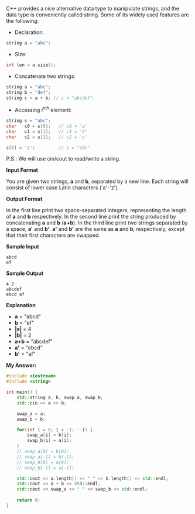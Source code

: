 C++ provides a nice alternative data type to manipulate strings, and the data type is conveniently called string. Some of its widely used features are the following:

- Declaration:
``` c++
string a = "abc";
```

- Size:
``` c++
int len = a.size();
```

- Concatenate two strings:
``` c++
string a = "abc";
string b = "def";
string c = a + b; // c = "abcdef".
```

- Accessing $i^{nth}$ element:
``` c++
string s = "abc";
char   c0 = s[0];   // c0 = 'a'
char   c1 = s[1];   // c1 = 'b'
char   c2 = s[2];   // c2 = 'c'

s[0] = 'z';         // s = "zbc"
```

P.S.: We will use cin/cout to read/write a string.

**Input Format**

You are given two strings, **a** and **b**, separated by a new line. Each string will consist of lower case Latin characters ('a'-'z').

**Output Format**

In the first line print two space-separated integers, representing the length of **a** and **b** respectively.
In the second line print the string produced by concatenating **a** and **b** (**a+b**).
In the third line print two strings separated by a space,  **a'** and **b'**. **a'** and **b'** are the same as **a** and **b**, respectively, except that their first characters are swapped.

**Sample Input**
```
abcd
ef
```

**Sample Output**
```
4 2
abcdef
ebcd af
```

**Explanation**

- **a** = "abcd"
- **b** = "ef"
- **|a|** = 4
- **|b|** = 2
- **a+b** = "abcdef"
- **a'** = "ebcd"
- **b'** = "af"

**My Answer:**
``` c++
#include <iostream>
#include <string>

int main() {
	std::string a, b, swap_a, swap_b;
    std::cin >> a >> b;

    swap_a = a;
    swap_b = b;

    for(int i = 0; i > -1; --i) {
        swap_a[i] = b[i];
        swap_b[i] = a[i];
    }
    // swap_a[0] = b[0];
    // swap_a[-1] = b[-1];
    // swap_b[0] = a[0];
    // swap_b[-1] = a[-1];

    std::cout << a.length() << " " << b.length() << std::endl;
    std::cout << a + b << std::endl;
    std::cout << swap_a << " " << swap_b << std::endl;
    
    return 0;
}
```